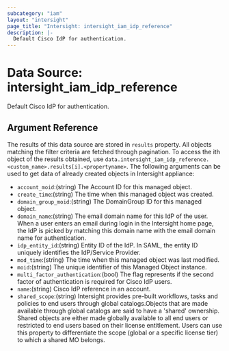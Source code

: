 ```yaml
---
subcategory: "iam"
layout: "intersight"
page_title: "Intersight: intersight_iam_idp_reference"
description: |-
  Default Cisco IdP for authentication.
---
```


# Data Source: intersight_iam_idp_reference
Default Cisco IdP for authentication.
## Argument Reference
The results of this data source are stored in `results` property.
All objects matching the filter criteria are fetched through pagination.
To access the ith object of the results obtained, use `data.intersight_iam_idp_reference.<custom_name>.results[i].<propertyname>`.
The following arguments can be used to get data of already created objects in Intersight appliance:
* `account_moid`:(string) The Account ID for this managed object. 
* `create_time`:(string) The time when this managed object was created. 
* `domain_group_moid`:(string) The DomainGroup ID for this managed object. 
* `domain_name`:(string) The email domain name for this IdP of the user. When a user enters an email during login in the Intersight home page, the IdP is picked by matching this domain name with the email domain name for authentication. 
* `idp_entity_id`:(string) Entity ID of the IdP. In SAML, the entity ID uniquely identifies the IdP/Service Provider. 
* `mod_time`:(string) The time when this managed object was last modified. 
* `moid`:(string) The unique identifier of this Managed Object instance. 
* `multi_factor_authentication`:(bool) The flag represents if the second factor of authentication is required for Cisco IdP users. 
* `name`:(string) Cisco IdP reference in an account. 
* `shared_scope`:(string) Intersight provides pre-built workflows, tasks and policies to end users through global catalogs.Objects that are made available through global catalogs are said to have a 'shared' ownership. Shared objects are either made globally available to all end users or restricted to end users based on their license entitlement. Users can use this property to differentiate the scope (global or a specific license tier) to which a shared MO belongs. 
 
